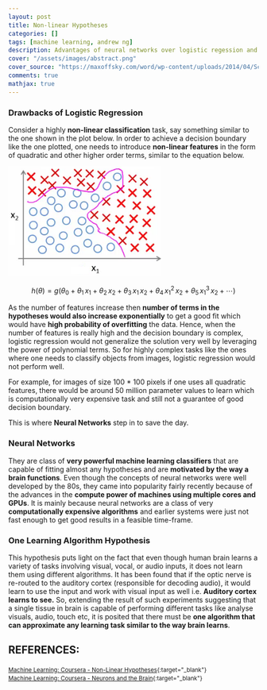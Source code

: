 ```yaml
---
layout: post
title: Non-linear Hypotheses
categories: []
tags: [machine learning, andrew ng]
description: Advantages of neural networks over logistic regession and the relationship between the two. Neural network is essentially the successor of logistic regression.
cover: "/assets/images/abstract.png"
cover_source: "https://maxoffsky.com/word/wp-content/uploads/2014/04/Screen-Shot-2014-04-28-at-10.32.16-AM.png"
comments: true
mathjax: true
---
```



### Drawbacks of Logistic Regression
Consider a highly **non-linear classification** task, say something similar to the one shown in the plot below. In order to achieve a decision boundary like the one plotted, one needs to introduce **non-linear features** in the form of quadratic and other higher order terms, similar to the equation below.

![Non-linear Classification](/assets/2017-09-20-non-linear-hypotheses/fig-1-non-linear-classification.png?raw=true)

$$h(\theta) = g(\theta_0 + \theta_1\,x_1 + \theta_2\,x_2 + \theta_3\,x_1\,x_2 + \theta_4\,x_1^2\,x_2 + \theta_5\,x_1^3\,x_2 + \cdots)$$

As the number of features increase then **number of terms in the hypotheses would also increase exponentially** to get a good fit which would have **high probability of overfitting** the data. Hence, when the number of features is really high and the decision boundary is complex, logistic regression would not generalize the solution very well by leveraging the power of polynomial terms. So for highly complex tasks like the ones where one needs to classify objects from images, logistic regression would not perform well.

For example, for images of size 100 * 100 pixels if one uses all quadratic features, there would be around 50 million parameter values to learn which is computationally very expensive task and still not a guarantee of good decision boundary.

This is where **Neural Networks** step in to save the day.

### Neural Networks
They are class of **very powerful machine learning classifiers** that are capable of fitting almost any hypotheses and are **motivated by the way a brain functions**. Even though the concepts of neural networks were well developed by the 80s, they came into popularity fairly recently because of the advances in the **compute power of machines using multiple cores and GPUs**. It is mainly because neural networks are a class of very **computationally expensive algorithms** and earlier systems were just not fast enough to get good results in a feasible time-frame.

### One Learning Algorithm Hypothesis
This hypothesis puts light on the fact that even though human brain learns a variety of tasks involving visual, vocal, or audio inputs, it does not learn them using different algorithms. It has been found that if the optic nerve is re-routed to the auditory cortex (responsible for decoding audio), it would learn to use the input and work with visual input as well i.e. **Auditory cortex learns to see.** So, extending the result of such experiments suggesting that a single tissue in brain is capable of performing different tasks like analyse visuals, audio, touch etc, it is posited that there must be **one algorithm that can approximate any learning task similar to the way brain learns**.


## REFERENCES:

<small>[Machine Learning: Coursera - Non-Linear Hypotheses](https://www.coursera.org/learn/machine-learning/lecture/OAOhO/non-linear-hypotheses){:target="_blank"}</small><br>
<small>[Machine Learning: Coursera - Neurons and the Brain](https://www.coursera.org/learn/machine-learning/lecture/IPmzw/neurons-and-the-brain){:target="_blank"}</small>